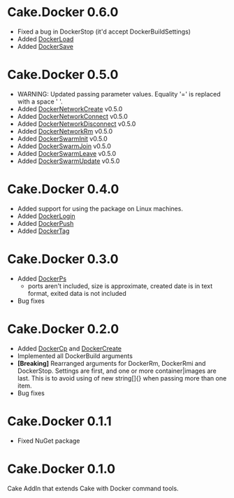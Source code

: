 # Cake.Docker 0.6.0
- Fixed a bug in DockerStop (it'd accept DockerBuildSettings)
- Added [DockerLoad](https://docs.docker.com/engine/reference/commandline/load/)
- Added [DockerSave](https://docs.docker.com/engine/reference/commandline/save/)

# Cake.Docker 0.5.0
- WARNING: Updated passing parameter values. Equality '=' is replaced with a space ' '.
- Added [DockerNetworkCreate](https://docs.docker.com/engine/reference/commandline/network_create/) v0.5.0
- Added [DockerNetworkConnect](https://docs.docker.com/engine/reference/commandline/network_connect/) v0.5.0
- Added [DockerNetworkDisconnect](https://docs.docker.com/engine/reference/commandline/network_disconnect/) v0.5.0
- Added [DockerNetworkRm](https://docs.docker.com/engine/reference/commandline/network_rm/) v0.5.0
- Added [DockerSwarmInit](https://docs.docker.com/engine/reference/commandline/swarm_init/) v0.5.0
- Added [DockerSwarmJoin](https://docs.docker.com/engine/reference/commandline/swarm_join/) v0.5.0
- Added [DockerSwarmLeave](https://docs.docker.com/engine/reference/commandline/swarm_leave/) v0.5.0
- Added [DockerSwarmUpdate](https://docs.docker.com/engine/reference/commandline/swarm_update/) v0.5.0

# Cake.Docker 0.4.0
- Added support for using the package on Linux machines.
- Added [DockerLogin](https://docs.docker.com/engine/reference/commandline/login/)
- Added [DockerPush](https://docs.docker.com/engine/reference/commandline/push/)
- Added [DockerTag](https://docs.docker.com/engine/reference/commandline/tag/)

# Cake.Docker 0.3.0
- Added [DockerPs](https://docs.docker.com/engine/reference/commandline/ps/)
    - ports aren't included, size is approximate, created date is in text format, exited data is not included
- Bug fixes

# Cake.Docker 0.2.0
- Added [DockerCp](https://docs.docker.com/engine/reference/commandline/cp/) and [DockerCreate](https://docs.docker.com/engine/reference/commandline/create/)
- Implemented all DockerBuild arguments
- **[Breaking]** Rearranged arguments for DockerRm, DockerRmi and DockerStop.
Settings are first, and one or more container|images are last.
This is to avoid using of new string[]{} when passing more than one item.
- Bug fixes

# Cake.Docker 0.1.1
- Fixed NuGet package

# Cake.Docker 0.1.0
Cake AddIn that extends Cake with Docker command tools.